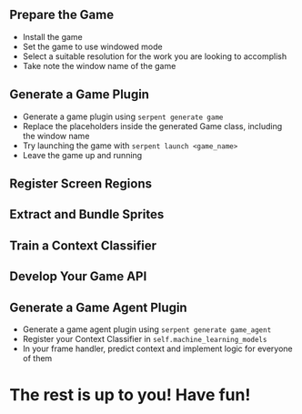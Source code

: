 ## Prepare the Game

* Install the game
* Set the game to use windowed mode
* Select a suitable resolution for the work you are looking to accomplish
* Take note the window name of the game

## Generate a Game Plugin

* Generate a game plugin using `serpent generate game`
* Replace the placeholders inside the generated Game class, including the window name
* Try launching the game with `serpent launch <game_name>`
* Leave the game up and running

## Register Screen Regions

## Extract and Bundle Sprites

## Train a Context Classifier

## Develop Your Game API

## Generate a Game Agent Plugin

* Generate a game agent plugin using `serpent generate game_agent`
* Register your Context Classifier in `self.machine_learning_models`
* In your frame handler, predict context and implement logic for everyone of them

# The rest is up to you! Have fun!